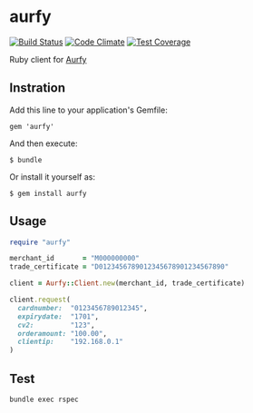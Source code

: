 # aurfy

[![Build Status](https://travis-ci.org/camelmasa/aurfy.png)](https://travis-ci.org/camelmasa/aurfy)
[![Code Climate](https://codeclimate.com/github/camelmasa/aurfy/badges/gpa.svg)](https://codeclimate.com/github/camelmasa/aurfy)
[![Test Coverage](https://codeclimate.com/github/camelmasa/aurfy/badges/coverage.svg)](https://codeclimate.com/github/camelmasa/aurfy)

Ruby client for [Aurfy](http://www.aurfy.com/)

Instration
----------

Add this line to your application's Gemfile:

    gem 'aurfy'

And then execute:

    $ bundle

Or install it yourself as:

    $ gem install aurfy

Usage
-----

```rb
require "aurfy"

merchant_id       = "M000000000"
trade_certificate = "D0123456789012345678901234567890"

client = Aurfy::Client.new(merchant_id, trade_certificate)

client.request(
  cardnumber:  "0123456789012345",
  expirydate:  "1701",
  cv2:         "123",
  orderamount: "100.00",
  clientip:    "192.168.0.1"
)
```

Test
----

```
bundle exec rspec
```
